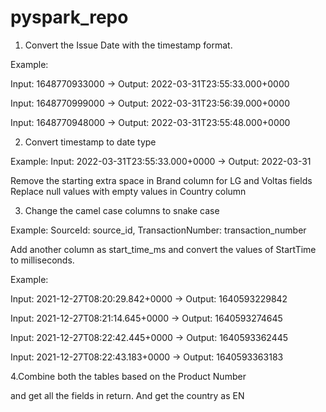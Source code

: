 # pyspark_repo



1. Convert the Issue Date with the timestamp format. 

Example:  

Input: 1648770933000 -> Output: 2022-03-31T23:55:33.000+0000 

Input: 1648770999000 -> Output: 2022-03-31T23:56:39.000+0000 

Input: 1648770948000 -> Output: 2022-03-31T23:55:48.000+0000 

2. Convert timestamp to date type    

Example: Input: 2022-03-31T23:55:33.000+0000 -> Output: 2022-03-31 

Remove the starting extra space in Brand column for LG and Voltas fields 
Replace null values with empty values in Country column 



3. Change the camel case columns to snake case  

Example: SourceId: source_id, TransactionNumber: transaction_number 

Add another column as start_time_ms and convert the values of StartTime to milliseconds. 

Example:  

Input: 2021-12-27T08:20:29.842+0000 -> Output: 1640593229842 

Input: 2021-12-27T08:21:14.645+0000 -> Output: 1640593274645 

Input: 2021-12-27T08:22:42.445+0000 -> Output: 1640593362445 

Input: 2021-12-27T08:22:43.183+0000 -> Output: 1640593363183 


4.Combine both the tables based on the Product Number  

and get all the fields in return. 
And get the country as EN
